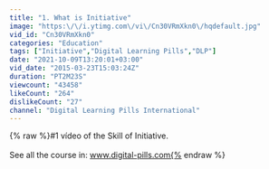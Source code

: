 ```yaml
---
title: "1. What is Initiative"
image: "https:\/\/i.ytimg.com\/vi\/Cn30VRmXkn0\/hqdefault.jpg"
vid_id: "Cn30VRmXkn0"
categories: "Education"
tags: ["Initiative","Digital Learning Pills","DLP"]
date: "2021-10-09T13:20:01+03:00"
vid_date: "2015-03-23T15:03:24Z"
duration: "PT2M23S"
viewcount: "43458"
likeCount: "264"
dislikeCount: "27"
channel: "Digital Learning Pills International"
---
```

{% raw %}#1 vídeo of the Skill of Initiative.<br /><br />See all the course in: www.digital-pills.com{% endraw %}
